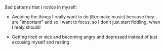 
Bad patterns that I notice in myself:

* Avoiding the things I really want to do (like make music) because they are "important" and so I want to focus, so I don't just start fiddling, when I realy should!

* Getting tired or sick and becoming angry and depressed instead of just excusing myself and resting
